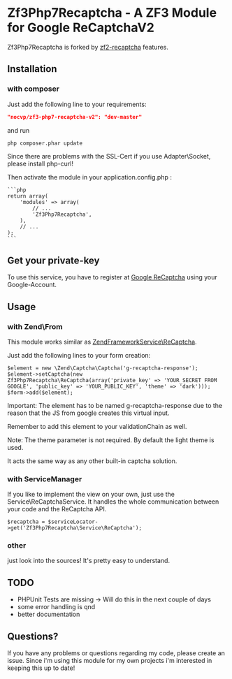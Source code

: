# Zf3Php7Recaptcha - A ZF3 Module for Google ReCaptchaV2 

Zf3Php7Recaptcha is forked by [zf2-recaptcha](https://github.com/malganis93/BrlReCaptcha) features.


## Installation 
### with composer
Just add the following line to your requirements:
```json
"nocvp/zf3-php7-recaptcha-v2": "dev-master"
```
and run
```bash
php composer.phar update
```

Since there are problems with the SSL-Cert if you use Adapter\Socket, please install php-curl! 

Then activate the module in your application.config.php :

    ```php
    return array(
        'modules' => array(
            // ...
            'Zf3Php7Recaptcha',
        ),
        // ...
    );
    ```


## Get your private-key 
To use this service, you have to register at [Google ReCaptcha](https://www.google.com/recaptcha) using your Google-Account.

## Usage 
### with Zend\From
This module works similar as [ZendFrameworkService\ReCaptcha](https://github.com/zendframework/ZendService_ReCaptcha). 

Just add the following lines to your form creation:
```
$element = new \Zend\Captcha\Captcha('g-recaptcha-response');
$element->setCaptcha(new Zf3Php7Recaptcha\ReCaptcha(array('private_key' => 'YOUR_SECRET FROM GOOGLE', 'public_key' => 'YOUR_PUBLIC_KEY', 'theme' => 'dark')));
$form->add($element);

```
Important: The element has to be named g-recaptcha-response due to the reason that the JS from google creates this virtual input.

Remember to add this element to your validationChain as well.

Note: The theme parameter is not required. By default the light theme is used. 

It acts the same way as any other built-in captcha solution.
 
### with ServiceManager 
If you like to implement the view on your own, just use the Service\ReCaptchaService. It handles the whole communication between your code and the ReCaptcha API. 

```
$recaptcha = $serviceLocator->get('Zf3Php7Recaptcha\Service\ReCaptcha');

```

### other 

just look into the sources! It's pretty easy to understand.


## TODO  
* PHPUnit Tests are missing -> Will do this in the next couple of days
* some error handling is qnd
* better documentation 

## Questions? 
If you have any problems or questions regarding my code, please create an issue.
Since i'm using this module for my own projects i'm interested in keeping this up to date!
